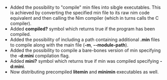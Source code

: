 * Added the possibility to "compile" min files into sibgle executables. This is achieved by converting the specified min file to its raw nim code equivalent and then calling the Nim compiler (which in turns calls the C compiler).
* Added **compiled?** symbol which returns true if the program has been compiled.
* Added the possibility of including a path containing additional **.min** files to compile along with the main file (**-m**, **--module-path**).
* Added the possibility to compile a bare-bones version of min specifying the **-d:mini** compilation flag.
* Added **mini?** symbol which returns true if min was compiled specifying **-d:mini**.
* Now distributing precompiled **litemin** and **minimin** executables as well.

